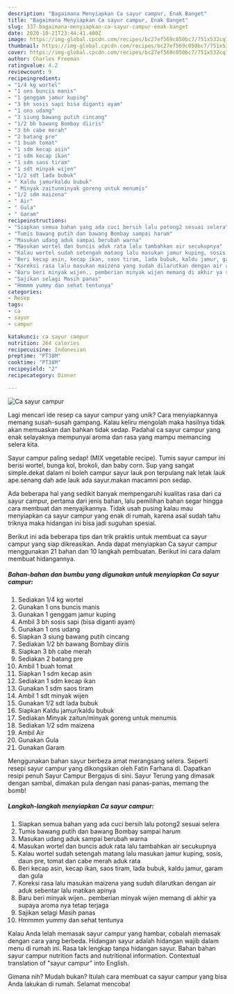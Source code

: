 ```yaml
---
description: "Bagaimana Menyiapkan Ca sayur campur, Enak Banget"
title: "Bagaimana Menyiapkan Ca sayur campur, Enak Banget"
slug: 337-bagaimana-menyiapkan-ca-sayur-campur-enak-banget
date: 2020-10-21T23:44:41.400Z
image: https://img-global.cpcdn.com/recipes/bc27ef569c050bc7/751x532cq70/ca-sayur-campur-foto-resep-utama.jpg
thumbnail: https://img-global.cpcdn.com/recipes/bc27ef569c050bc7/751x532cq70/ca-sayur-campur-foto-resep-utama.jpg
cover: https://img-global.cpcdn.com/recipes/bc27ef569c050bc7/751x532cq70/ca-sayur-campur-foto-resep-utama.jpg
author: Charles Freeman
ratingvalue: 4.2
reviewcount: 9
recipeingredient:
- "1/4 kg wortel"
- "1 ons buncis manis"
- "1 genggam jamur kuping"
- "3 bh sosis sapi bisa diganti ayam"
- "1 ons udang"
- "3 siung bawang putih cincang"
- "1/2 bh bawang Bombay diiris"
- "3 bh cabe merah"
- "2 batang pre"
- "1 buah tomat"
- "1 sdm kecap asin"
- "1 sdm kecap ikan"
- "1 sdm saos tiram"
- "1 sdt minyak wijen"
- "1/2 sdt lada bubuk"
- " Kaldu jamurkaldu bubuk"
- " Minyak zaitunminyak goreng untuk menumis"
- "1/2 sdm maizena"
- " Air"
- " Gula"
- " Garam"
recipeinstructions:
- "Siapkan semua bahan yang ada cuci bersih lalu potong2 sesuai selera"
- "Tumis bawang putih dan bawang Bombay sampai harum"
- "Masukan udang aduk sampai berubah warna"
- "Masukan wortel dan buncis aduk rata lalu tambahkan air secukupnya"
- "Kalau wortel sudah setengah matang lalu masukan jamur kuping, sosis, daun pre, tomat dan cabe merah aduk rata"
- "Beri kecap asin, kecap ikan, saos tiram, lada bubuk, kaldu jamur, garam dan gula"
- "Koreksi rasa lalu masukan maizena yang sudah dilarutkan dengan air aduk sebentar lalu matikan apinya"
- "Baru beri minyak wijen.. pemberian minyak wijen memang di akhir ya supaya aroma nya tetap terjaga"
- "Sajikan selagi Masih panas"
- "Hmmmm yummy dan sehat tentunya"
categories:
- Resep
tags:
- ca
- sayur
- campur

katakunci: ca sayur campur 
nutrition: 264 calories
recipecuisine: Indonesian
preptime: "PT38M"
cooktime: "PT38M"
recipeyield: "2"
recipecategory: Dinner

---
```



![Ca sayur campur](https://img-global.cpcdn.com/recipes/bc27ef569c050bc7/751x532cq70/ca-sayur-campur-foto-resep-utama.jpg)

Lagi mencari ide resep ca sayur campur yang unik? Cara menyiapkannya memang susah-susah gampang. Kalau keliru mengolah maka hasilnya tidak akan memuaskan dan bahkan tidak sedap. Padahal ca sayur campur yang enak selayaknya mempunyai aroma dan rasa yang mampu memancing selera kita.

Sayur campur paling sedap! (MIX vegetable recipe). Tumis sayur campur ini berisi wortel, bunga kol, brokoli, dan baby corn. Sup yang sangat simple.dekat dalam ni boleh campur sayur lauk pon terpulang nak letak lauk ape.senang dah ade lauk ada sayur.makan macamni pon sedap.

Ada beberapa hal yang sedikit banyak mempengaruhi kualitas rasa dari ca sayur campur, pertama dari jenis bahan, lalu pemilihan bahan segar hingga cara membuat dan menyajikannya. Tidak usah pusing kalau mau menyiapkan ca sayur campur yang enak di rumah, karena asal sudah tahu triknya maka hidangan ini bisa jadi suguhan spesial.


Berikut ini ada beberapa tips dan trik praktis untuk membuat ca sayur campur yang siap dikreasikan. Anda dapat menyiapkan Ca sayur campur menggunakan 21 bahan dan 10 langkah pembuatan. Berikut ini cara dalam membuat hidangannya.

<!--inarticleads1-->

##### Bahan-bahan dan bumbu yang digunakan untuk menyiapkan Ca sayur campur:

1. Sediakan 1/4 kg wortel
1. Gunakan 1 ons buncis manis
1. Gunakan 1 genggam jamur kuping
1. Ambil 3 bh sosis sapi (bisa diganti ayam)
1. Gunakan 1 ons udang
1. Siapkan 3 siung bawang putih cincang
1. Sediakan 1/2 bh bawang Bombay diiris
1. Siapkan 3 bh cabe merah
1. Sediakan 2 batang pre
1. Ambil 1 buah tomat
1. Siapkan 1 sdm kecap asin
1. Sediakan 1 sdm kecap ikan
1. Gunakan 1 sdm saos tiram
1. Ambil 1 sdt minyak wijen
1. Gunakan 1/2 sdt lada bubuk
1. Siapkan  Kaldu jamur/kaldu bubuk
1. Sediakan  Minyak zaitun/minyak goreng untuk menumis
1. Sediakan 1/2 sdm maizena
1. Ambil  Air
1. Gunakan  Gula
1. Gunakan  Garam


Menggunakan bahan sayur berbeza amat merangsang selera. Seperti resepi sayur campur yang dikongsikan oleh Fatin Farhana di. Dapatkan resipi penuh Sayur Campur Bergajus di sini. Sayur Terung yang dimasak dengan sambal, dimakan pula dengan nasi panas-panas, memang the bomb! 

<!--inarticleads2-->

##### Langkah-langkah menyiapkan Ca sayur campur:

1. Siapkan semua bahan yang ada cuci bersih lalu potong2 sesuai selera
1. Tumis bawang putih dan bawang Bombay sampai harum
1. Masukan udang aduk sampai berubah warna
1. Masukan wortel dan buncis aduk rata lalu tambahkan air secukupnya
1. Kalau wortel sudah setengah matang lalu masukan jamur kuping, sosis, daun pre, tomat dan cabe merah aduk rata
1. Beri kecap asin, kecap ikan, saos tiram, lada bubuk, kaldu jamur, garam dan gula
1. Koreksi rasa lalu masukan maizena yang sudah dilarutkan dengan air aduk sebentar lalu matikan apinya
1. Baru beri minyak wijen.. pemberian minyak wijen memang di akhir ya supaya aroma nya tetap terjaga
1. Sajikan selagi Masih panas
1. Hmmmm yummy dan sehat tentunya


Kalau Anda lelah memasak sayur campur yang hambar, cobalah memasak dengan cara yang berbeda. Hidangan sayur adalah hidangan wajib dalam menu di rumah ini. Rasa tak lengkap tanpa hidangan sayur. Bahan bahan sayur campur nutrition facts and nutritional information. Contextual translation of &#34;sayur campur&#34; into English. 

Gimana nih? Mudah bukan? Itulah cara membuat ca sayur campur yang bisa Anda lakukan di rumah. Selamat mencoba!
